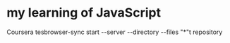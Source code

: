 # my learning of JavaScript
Coursera tesbrowser-sync start --server --directory --files "*"t repository
